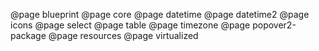 <!--
This file enumerates the exact order of root pages in the left sidebar.
-->

@page blueprint
@page core
@page datetime
@page datetime2
@page icons
@page select
@page table
@page timezone
@page popover2-package
@page resources
@page virtualized

